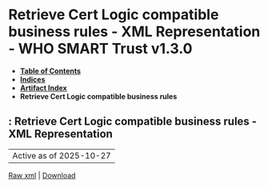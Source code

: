 # Retrieve Cert Logic compatible business rules - XML Representation - WHO SMART Trust v1.3.0

* [**Table of Contents**](toc.md)
* [**Indices**](indices.md)
* [**Artifact Index**](artifacts.md)
* **Retrieve Cert Logic compatible business rules**

## : Retrieve Cert Logic compatible business rules - XML Representation

| |
| :--- |
| Active as of 2025-10-27 |

[Raw xml](Requirements-RetrieveBusinessRulesCertLogic.xml) | [Download](Requirements-RetrieveBusinessRulesCertLogic.xml)

